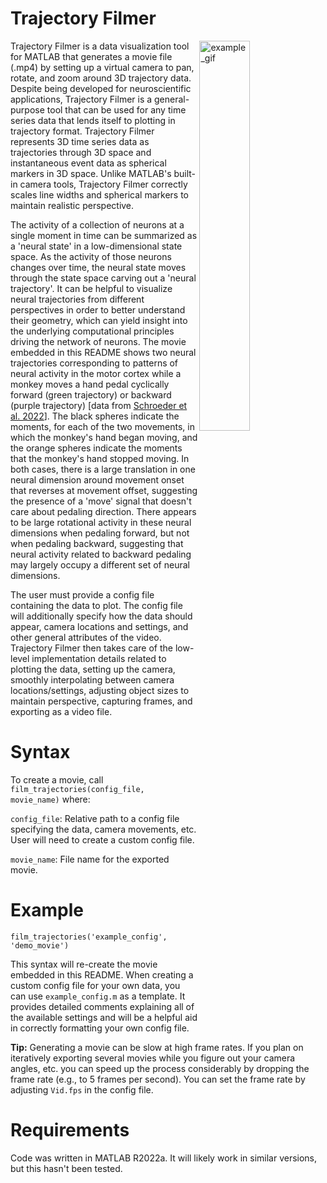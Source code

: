 # Trajectory Filmer
<img align="right" src="demo_movie_for_readme.gif" alt="example_gif" width="40%"/>
<p>Trajectory Filmer is a data visualization tool for MATLAB that generates a movie file (.mp4) by setting up a virtual camera to pan, rotate, and zoom around 3D trajectory data. Despite being developed for neuroscientific applications, Trajectory Filmer is a general-purpose tool that can be used for any time series data that lends itself to plotting in trajectory format. Trajectory Filmer represents 3D time series data as trajectories through 3D space and instantaneous event data as spherical markers in 3D space. Unlike MATLAB's built-in camera tools, Trajectory Filmer correctly scales line widths and spherical markers to maintain realistic perspective.</p>

<p>The activity of a collection of neurons at a single moment in time can be summarized as a 'neural state' in a low-dimensional state space. As the activity of those neurons changes over time, the neural state moves through the state space carving out a 'neural trajectory'. It can be helpful to visualize neural trajectories from different perspectives in order to better understand their geometry, which can yield insight into the underlying computational principles driving the network of neurons. The movie embedded in this README shows two neural trajectories corresponding to patterns of neural activity in the motor cortex while a monkey moves a hand pedal cyclically forward (green trajectory) or backward (purple trajectory) [data from <a href="https://www.jneurosci.org/content/42/2/220.abstract">Schroeder et al. 2022</a>]. The black spheres indicate the moments, for each of the two movements, in which the monkey's hand began moving, and the orange spheres indicate the moments that the monkey's hand stopped moving. In both cases, there is a large translation in one neural dimension around movement onset that reverses at movement offset, suggesting the presence of a 'move' signal that doesn't care about pedaling direction. There appears to be large rotational activity in these neural dimensions when pedaling forward, but not when pedaling backward, suggesting that neural activity related to backward pedaling may largely occupy a different set of neural dimensions.</p>

<p>The user must provide a config file containing the data to plot. The config file will additionally specify how the data should appear, camera locations and settings, and other general attributes of the video. Trajectory Filmer then takes care of the low-level implementation details related to plotting the data, setting up the camera, smoothly interpolating between camera locations/settings, adjusting object sizes to maintain perspective, capturing frames, and exporting as a video file.</p>

# Syntax

To create a movie, call `film_trajectories(config_file, movie_name)` where:

`config_file`: Relative path to a config file specifying the data, camera movements, etc. User will need to create a custom config file.

`movie_name`: File name for the exported movie.

# Example

`film_trajectories('example_config', 'demo_movie')`

This syntax will re-create the movie embedded in this README. When creating a custom config file for your own data, you can use `example_config.m` as a template. It provides detailed comments explaining all of the available settings and will be a helpful aid in correctly formatting your own config file.

**Tip:** Generating a movie can be slow at high frame rates. If you plan on iteratively exporting several movies while you figure out your camera angles, etc. you can speed up the process considerably by dropping the frame rate (e.g., to 5 frames per second). You can set the frame rate by adjusting `Vid.fps` in the config file.

# Requirements

Code was written in MATLAB R2022a. It will likely work in similar versions, but this hasn't been tested.
